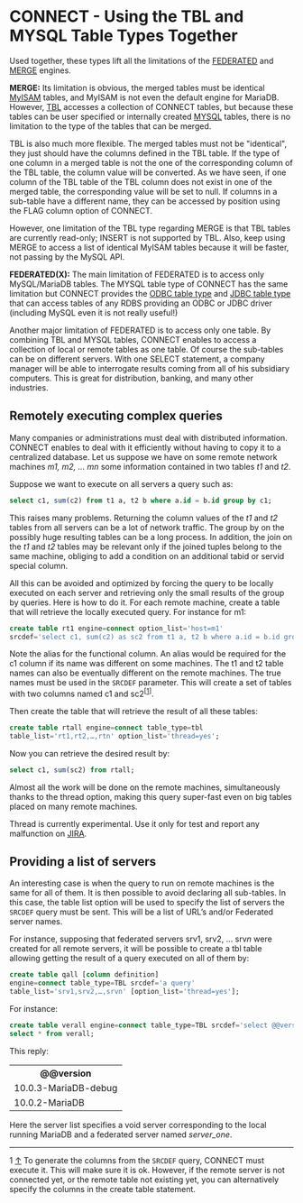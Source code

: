# CONNECT - Using the TBL and MYSQL Table Types Together

Used together, these types lift all the limitations of the [FEDERATED](/columns-storage-engines-and-plugins/storage-engines/legacy-storage-engines/federated-storage-engine/) and [MERGE](/columns-storage-engines-and-plugins/storage-engines/merge/) engines.

<strong>MERGE:</strong> Its limitation is obvious, the merged tables must be identical [MyISAM](/columns-storage-engines-and-plugins/storage-engines/myisam-storage-engine/) tables,
and MyISAM is not even the default engine for MariaDB. However, [TBL](/kb/en/connect-table-types-tbl-table-type-table-list/) accesses a
collection of CONNECT tables, but because these tables can be user specified or
internally created [MYSQL](/kb/en/connect-table-types-mysql-table-type-accessing-mysqlmariadb-tables/) tables, there is no limitation to the type of the
tables that can be merged.

TBL is also much more flexible. The merged tables must not be "identical", they
just should have the columns defined in the TBL table. If the type of one
column in a merged table is not the one of the corresponding column of the TBL
table, the column value will be converted. As we have seen, if one column of
the TBL table of the TBL column does not exist in one of the merged table, the
corresponding value will be set to null. If columns in a sub-table have a
different name, they can be accessed by position using the FLAG column option
of CONNECT.

However, one limitation of the TBL type regarding MERGE is that TBL tables are
currently read-only; INSERT is not supported by TBL. Also, keep using MERGE to
access a list of identical MyISAM tables because it will be faster, not passing
by the MySQL API.

<strong>FEDERATED(X):</strong> The main limitation of FEDERATED is to access only MySQL/MariaDB tables. The
MYSQL table type of CONNECT has the same limitation but CONNECT provides the
[ODBC table type](/kb/en/connect-table-types-odbc-table-type-accessing-tables-from-other-dbms/) and [JDBC table type](/kb/en/connect-jdbc-table-type-accessing-tables-from-other-dbms/) that can access tables of any RDBS providing an ODBC or JDBC driver
(including MySQL even it is not really useful!)

Another major limitation of FEDERATED is to access only one table. By combining
TBL and MYSQL tables, CONNECT enables to access a collection of local or remote
tables as one table. Of course the sub-tables can be on different servers. With
one SELECT statement, a company manager will be able to interrogate results
coming from all of his subsidiary computers. This is great for distribution,
banking, and many other industries.

## Remotely executing complex queries

Many companies or administrations must deal with distributed information.
CONNECT enables to deal with it efficiently without having to copy it to a
centralized database. Let us suppose we have on some remote network machines
 <em>m1, m2, … mn</em> some information contained in two tables <em>t1</em> and <em>t2</em>.

Suppose we want to execute on all servers a query such as:

```sql
select c1, sum(c2) from t1 a, t2 b where a.id = b.id group by c1;
```

This raises many problems. Returning the column values of the <em>t1</em> and <em>t2</em>
tables from all servers can be a lot of network traffic. The group by on the
possibly huge resulting tables can be a long process. In addition, the join on
the <em>t1</em> and <em>t2</em> tables may be relevant only if the joined tuples belong
to the same machine, obliging to add a condition on an additional tabid or
servid special column.

All this can be avoided and optimized by forcing the query to be locally
executed on each server and retrieving only the small results of the group by
queries. Here is how to do it. For each remote machine, create a table that
will retrieve the locally executed query. For instance for m1:

```sql
create table rt1 engine=connect option_list='host=m1'
srcdef='select c1, sum(c2) as sc2 from t1 a, t2 b where a.id = b.id group by c1';
```

Note the alias for the functional column. An alias would be required for the c1
column if its name was different on some machines. The t1 and t2 table names
can also be eventually different on the remote machines. The true names must be
used in the `SRCDEF` parameter. This will create a set of tables with two columns
named c1 and sc2<sup class="reference" id="_ref-0">[[1](#_note-0)]</sup>.

Then create the table that will retrieve the result of all these tables:

```sql
create table rtall engine=connect table_type=tbl
table_list='rt1,rt2,…,rtn' option_list='thread=yes';
```

Now you can retrieve the desired result by:

```sql
select c1, sum(sc2) from rtall;
```

Almost all the work will be done on the remote machines, simultaneously thanks
to the thread option, making this query super-fast even on big tables placed on
many remote machines.

Thread is currently experimental. Use it only for test and report any malfunction on [JIRA](/kb/en/jira/).

## Providing a list of servers

An interesting case is when the query to run on remote machines is the same for
all of them. It is then possible to avoid declaring all sub-tables. In this
case, the table list option will be used to specify the list of servers the
`SRCDEF` query must be sent. This will be a list of URL’s and/or Federated
server names.

For instance, supposing that federated servers srv1, srv2, … srv<em>n</em> were
created for all remote servers, it will be possible to create a tbl table
allowing getting the result of a query executed on all of them by:

```sql
create table qall [column definition]
engine=connect table_type=TBL srcdef='a query'
table_list='srv1,srv2,…,srvn' [option_list='thread=yes'];
```

For instance:

```sql
create table verall engine=connect table_type=TBL srcdef='select @@version' table_list=',server_one';
select * from verall;
```

This reply:

<table><tbody><tr><th>@@version</th></tr>
<tr><td>10.0.3-MariaDB-debug</td></tr>
<tr><td>10.0.2-MariaDB</td></tr>
</tbody></table>

Here the server list specifies a void server corresponding to the local running
MariaDB and a federated server named <em>server_one</em>.

---

1 [↑](#_ref-0) To generate the columns from the `SRCDEF` query, CONNECT must execute it. This will make sure it is ok. However, if the remote server is not connected yet, or the remote table not existing yet, you can alternatively specify the columns in the create table statement.